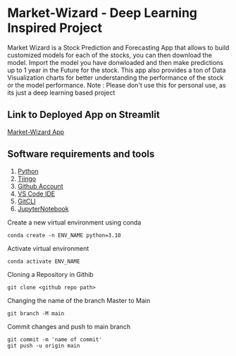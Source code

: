 # Market-Wizard -  Deep Learning Inspired Project
Market Wizard is a Stock Prediction and Forecasting App that allows to build customized models for each of the stocks, you can then download the model. Import the model you have donwloaded and then make predictions up to 1 year in the Future for the stock. This app also provides a ton of Data Visualization charts for better understanding the performance of the stock or the model performance. Note : Please don't use this for personal use, as its just a deep learning based project

## Link to Deployed App on Streamlit
[Market-Wizard App](https://stock-market-wizard.streamlit.app/)

## Software requirements and tools
1. [Python](https://www.python.org/downloads/)
2. [Tiingo](https://www.tiingo.com/)
3. [Github Account](https://github.com/)
4. [VS Code IDE](https://code.visualstudio.com/)
5. [GitCLI](https://git-scm.com/book/en/v2/Getting-Started-The-Command-Line)
6. [JupyterNotebook](https://jupyter.org/)

Create a new virtual environment using conda

```
conda create -n ENV_NAME python=3.10
```

Activate virtual environment

```
conda activate ENV_NAME
```


Cloning a Repository in Githib 

```
git clone <github repo path>
```

Changing the name of the branch Master to Main

```
git branch -M main
```

Commit changes and push to main branch
 
```
git commit -m 'name of commit'
git push -u origin main
```